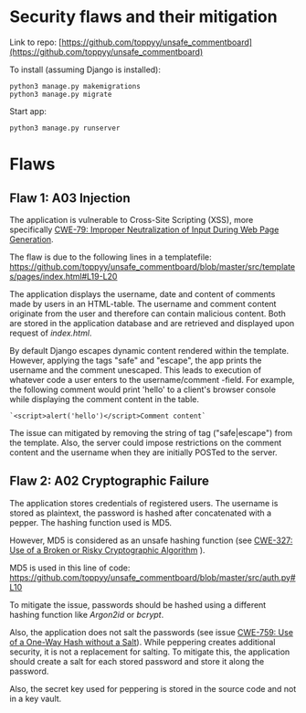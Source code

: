 # Security flaws and their mitigation

Link to repo: [https://github.com/toppyy/unsafe_commentboard](https://github.com/toppyy/unsafe_commentboard)

To install (assuming Django is installed):

    python3 manage.py makemigrations
    python3 manage.py migrate

Start app:

    python3 manage.py runserver


# Flaws

## Flaw 1: A03 Injection

The application is vulnerable to Cross-Site Scripting (XSS), more specifically  [CWE-79: Improper Neutralization of Input During Web Page Generation](https://cwe.mitre.org/data/definitions/79.html).

The flaw is due to the following lines in a templatefile:
https://github.com/toppyy/unsafe_commentboard/blob/master/src/templates/pages/index.html#L19-L20

The application displays the username, date and content of comments made by users in an HTML-table. The username and comment content originate from the user and therefore can contain malicious content. Both are stored in the application database and are retrieved and displayed upon request of *index.html*.

By default Django escapes dynamic content rendered within the template. However, applying the tags "safe" and "escape", the app prints the username and the comment unescaped. This leads to execution of whatever code a user enters to the username/comment -field. For example, the following comment would print 'hello' to a client's browser console while displaying the comment content in the table. 

    `<script>alert('hello')</script>Comment content` 

The issue can mitigated by removing the string of tag ("safe|escape") from the template. Also, the server could impose restrictions on the comment content and the username when they are initially POSTed to the server.

## Flaw 2: A02 Cryptographic Failure

The application stores credentials of registered users. The username is stored as plaintext, the password is hashed after concatenated with a pepper. The hashing function used is MD5. 

However, MD5 is considered as an unsafe hashing function (see
[CWE-327: Use of a Broken or Risky Cryptographic Algorithm](https://cwe.mitre.org/data/definitions/327.html) ). 

MD5 is used in this line of code:
https://github.com/toppyy/unsafe_commentboard/blob/master/src/auth.py#L10

To mitigate the issue, passwords should be hashed using a different hashing function like *Argon2id* or *bcrypt*.  

Also, the application does not salt the passwords (see issue [CWE-759: Use of a One-Way Hash without a Salt](https://cwe.mitre.org/data/definitions/759.html)). While peppering creates additional security, it is not a replacement for salting. To mitigate this, the application should create a salt for each stored password and store it along the password. 

Also, the secret key used for peppering is stored in the source code and not in a key vault.






